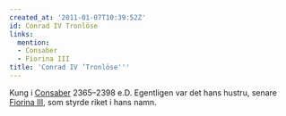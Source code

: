 ```yaml
---
created_at: '2011-01-07T10:39:52Z'
id: Conrad IV Tronlöse
links:
  mention:
  - Consaber
  - Fiorina III
title: 'Conrad IV ’Tronlöse'''
---
```


Kung i [Consaber] 2365–2398 e.D. Egentligen var det hans hustru, senare [Fiorina III], som styrde
riket i hans namn.

  [Consaber]: Consaber
  [Fiorina III]: Fiorina_III